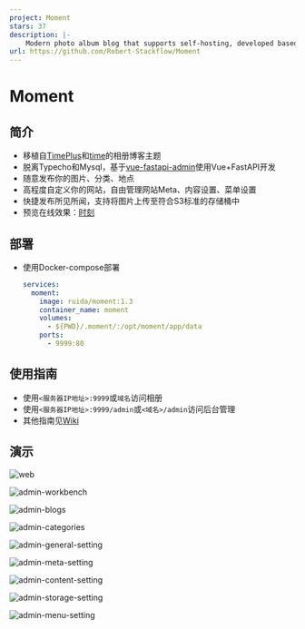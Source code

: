 ```yaml
---
project: Moment
stars: 37
description: |-
    Modern photo album blog that supports self-hosting, developed based on Vue and Naive UI and FastAPI.支持自托管的现代化相册博客，基于Vue、Naive UI和FastAPI开发。
url: https://github.com/Robert-Stackflow/Moment
---
```


# Moment

## 简介

- 移植自[TimePlus](https://github.com/zhheo/TimePlus)和[time](https://github.com/wclk/time)的相册博客主题
- 脱离Typecho和Mysql，基于[vue-fastapi-admin](https://github.com/mizhexiaoxiao/vue-fastapi-admin)使用Vue+FastAPI开发
- 随意发布你的图片、分类、地点
- 高程度自定义你的网站，自由管理网站Meta、内容设置、菜单设置
- 快捷发布所见所闻，支持将图片上传至符合S3标准的存储桶中
- 预览在线效果：[时刻](https://moment.cloudchewie.com/)

## 部署

- 使用Docker-compose部署

  ```yaml
  services:
    moment:
      image: ruida/moment:1.3
      container_name: moment
      volumes:
        - ${PWD}/.moment/:/opt/moment/app/data
      ports:
        - 9999:80
  ```

## 使用指南

- 使用`<服务器IP地址>:9999`或`域名`访问相册
- 使用`<服务器IP地址>:9999/admin`或`<域名>/admin`访问后台管理
- 其他指南见[Wiki](https://github.com/Robert-Stackflow/Moment/wiki)

## 演示

![web](./img/web.png)

![admin-workbench](./img/admin-workbench.png)

![admin-blogs](./img/admin-blogs.png)

![admin-categories](./img/admin-categories.png)

![admin-general-setting](./img/admin-general-setting.png)

![admin-meta-setting](./img/admin-meta-setting.png)

![admin-content-setting](./img/admin-content-setting.png)

![admin-storage-setting](./img/admin-storage-setting.png)

![admin-menu-setting](./img/admin-menu-setting.png)

